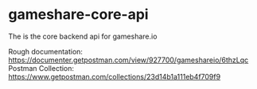 # gameshare-core-api
The is the core backend api for gameshare.io

Rough documentation: https://documenter.getpostman.com/view/927700/gameshareio/6thzLqc   
Postman Collection: https://www.getpostman.com/collections/23d14b1a111eb4f709f9
